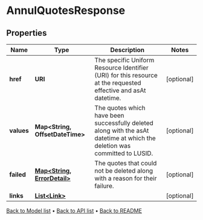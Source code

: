 

# AnnulQuotesResponse


## Properties

| Name | Type | Description | Notes |
|------------ | ------------- | ------------- | -------------|
|**href** | **URI** | The specific Uniform Resource Identifier (URI) for this resource at the requested effective and asAt datetime. |  [optional] |
|**values** | **Map&lt;String, OffsetDateTime&gt;** | The quotes which have been successfully deleted along with the asAt datetime at which the deletion was committed to LUSID. |  [optional] |
|**failed** | [**Map&lt;String, ErrorDetail&gt;**](ErrorDetail.md) | The quotes that could not be deleted along with a reason for their failure. |  [optional] |
|**links** | [**List&lt;Link&gt;**](Link.md) |  |  [optional] |



[Back to Model list](../README.md#documentation-for-models) &#8226; [Back to API list](../README.md#documentation-for-api-endpoints) &#8226; [Back to README](../README.md)


